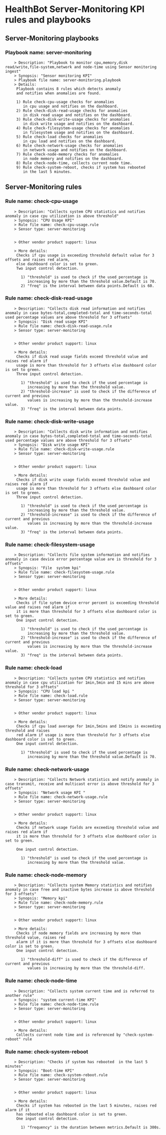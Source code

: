 # HealthBot Server-Monitoring KPI rules and playbooks

## Server-Monitoring playbooks
### Playbook name: server-monitoring 
		> Description: "Playbook to monitor cpu,memory,disk read/write,file-system,network and node-time using Sensor monitoring ingest"
		> Synopsis: "Sensor monitoring KPI"
		> Playbook file name: server-monitoring.playbook
		> Details:
		 Playbook contains 8 rules which detects anomaly
		 and notifies when anomalies are found.
		
		 1) Rule check-cpu-usage checks for anomalies
		    in cpu usage and notifies on the dashboard.
		 2) Rule check-disk-read-usage checks for anomalies
		    in disk read usage and notifies on the dashboard.
		 3) Rule check-disk-write-usage checks for anomalies
		    in disk write usage and notifies on the dashboard.
		 4) Rule check-filesystem-usage checks for anomalies
		    in filesystem usage and notifies on the dashboard.
		 5) Rule check-load checks for anomalies
		    in cpu load and notifies on the dashboard.
		 6) Rule check-network-usage checks for anomalies
		    in network usage and notifies on the dashboard.
		 7) Rule check-node-memory checks for anomalies
		    in node memory and notifies on the dashboard.
		 8) Rule check-node-time, collects current node time.
		 9) Rule check-system-reboot, checks if system has rebooted
		    in the last 5 minutes.

## Server-Monitoring rules

### Rule name: check-cpu-usage 
		> Description: "Collects system CPU statistics and notifies anomaly in case cpu utilization is above threshold"
		> Synopsis: "CPU Usage KPI"
		> Rule file name: check-cpu-usage.rule
		> Sensor type: server-monitoring 


		> Other vendor product support: linux 

		> More details:
		 Checks if cpu usage is exceeding threshold default value for 3 offsets and raises red alarm,
		 else dashboard color is set to green.
		 Two input control detection.
		
		   1) "threshold" is used to check if the used percentage is
		      increasing by more than the threshold value.Default is 70.
		   2) "freq" is the interval between data points.Default is 60.
		
### Rule name: check-disk-read-usage 
		> Description: "Collects disk read information and notifies anomaly in case bytes-total,completed-total and time-seconds-total used percentage values are above threshold for 3 offsets"
		> Synopsis: "Disk read usage KPI"
		> Rule file name: check-disk-read-usage.rule
		> Sensor type: server-monitoring 


		> Other vendor product support: linux 

		> More details:
		 Checks if disk read usage fields exceed threshold value and raises red alarm if
		 usage is more than threshold for 3 offsets else dashboard color is set to green.
		 Three input control detection.
		
		   1) "threshold" is used to check if the used percentage is
		      increasing by more than the threshold value.
		   2) "threshold-increase" is used to check if the difference of current and previous
		      values is increasing by more than the threshold-increase value.
		   3) "freq" is the interval between data points.
		
		
### Rule name: check-disk-write-usage 
		> Description: "Collects disk write information and notifies anomaly in case bytes-total,completed-total and time-seconds-total used percentage values are above threshold for 3 offsets"
		> Synopsis: "Disk write usage KPI"
		> Rule file name: check-disk-write-usage.rule
		> Sensor type: server-monitoring 


		> Other vendor product support: linux 

		> More details:
		 Checks if disk write usage fields exceed threshold value and raises red alarm if
		 usage is more than threshold for 3 offsets else dashboard color is set to green.
		 Three input control detection.
		
		   1) "threshold" is used to check if the used percentage is
		      increasing by more than the threshold value.
		   2) "threshold-increase" is used to check if the difference of current and previous
		      values is increasing by more than the threshold-increase value.
		   3) "freq" is the interval between data points.
		
### Rule name: check-filesystem-usage 
		> Description: "Collects file system information and notifies anomaly in case device error percentage value are is threshold for 3 offsets"
		> Synopsis: "File  system kpi"
		> Rule file name: check-filesystem-usage.rule
		> Sensor type: server-monitoring 


		> Other vendor product support: linux 

		> More details:
		 Checks if file sytem device error percent is exceeding threshold value and raises red alarm if
		 it is more than threshold for 3 offsets else dashboard color is set to green.
		 One input control detection.
		
		   1) "threshold" is used to check if the used percentage is
		      increasing by more than the threshold value.
		   2) "threshold-increase" is used to check if the difference of current and previous
		      values is increasing by more than the threshold-increase value.
		   3) "freq" is the interval between data points.
### Rule name: check-load 
		> Description: "Collects system CPU statistics and notifies anomaly in case cpu utilization for 1min,5min and 15 mins are above threshold for 3 offsets"
		> Synopsis: "CPU load kpi "
		> Rule file name: check-load.rule
		> Sensor type: server-monitoring 


		> Other vendor product support: linux 

		> More details:
		 Checks if cpu load average for 1min,5mins and 15mins is exceeding threshold and raises
		 red alarm if usage is more than threshold for 3 offsets else dashboard color is set to green.
		 One input control detection.
		
		   1) "threshold" is used to check if the used percentage is
		      increasing by more than the threshold value.Default is 70.
		
### Rule name: check-network-usage 
		> Description: "Collects Network statistics and notify anomaly in case transmit, receive and multicast error is above threshold for 3 offsets"
		> Synopsis: "Network usage KPI "
		> Rule file name: check-network-usage.rule
		> Sensor type: server-monitoring 


		> Other vendor product support: linux 

		> More details:
		 Checks if network usage fields are exceeding threshold value and raises red alarm if
		 it is more than threshold for 3 offsets else dashboard color is set to green.
		
		 One input control detection.
		
		   1) "threshold" is used to check if the used percentage is
		      increasing by more than the threshold value.
		
### Rule name: check-node-memory 
		> Description: "Collects system Memory statistics and notifies anomaly in case free and inactive bytes increase is above threshold for 3 offsets"
		> Synopsis: "Memory kpi"
		> Rule file name: check-node-memory.rule
		> Sensor type: server-monitoring 


		> Other vendor product support: linux 

		> More details:
		 Checks if node memory fields are increasing by more than threshold value, raises red
		 alarm if it is more than threshold for 3 offsets else dashboard color is set to green.
		 One input control detection.
		
		   1) "threshold-diff" is used to check if the difference of current and previous
		      values is increasing by more than the threshold-diff.
		
### Rule name: check-node-time 
		> Description: "Collects system current time and is referred to another rule"
		> Synopsis: "system current-time KPI"
		> Rule file name: check-node-time.rule
		> Sensor type: server-monitoring 


		> Other vendor product support: linux 

		> More details:
		 Collects current node time and is referenced by "check-system-reboot" rule
		
### Rule name: check-system-reboot 
		> Description: "Checks if system has rebooted  in the last 5 minutes"
		> Synopsis: "Boot-time KPI"
		> Rule file name: check-system-reboot.rule
		> Sensor type: server-monitoring 


		> Other vendor product support: linux 

		> More details:
		 Checks if system has rebooted in the last 5 minutes, raises red alarm if it
		 has rebooted else dashboard color is set to green.
		 One input control detection.
		
		   1) "frequency" is the duration between metrics.Default is 300s.
		
		
